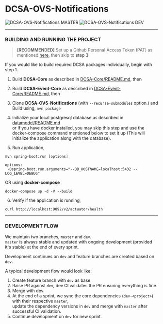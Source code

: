 # DCSA-OVS-Notifications

![DCSA-OVS-Notifications MASTER](https://github.com/dcsaorg/DCSA-OVS-Notifications/actions/workflows/master.yml/badge.svg?branch=master) ![DCSA-OVS-Notifications DEV](https://github.com/dcsaorg/DCSA-OVS-Notifications/actions/workflows/dev.yml/badge.svg?branch=dev)

------------------------------------------------------------------------------------------------------------------------

### BUILDING AND RUNNING THE PROJECT

>**[RECOMMENDED]** Set up a Github Personal Access Token (PAT) as mentioned [here](https://github.com/dcsaorg/DCSA-Core/blob/master/README.md#how-to-use-dcsa-core-packages), then skip to **step 3**.

If you would like to build required DCSA packages individually, begin with step 1.

1) Build **DCSA-Core** as described in [DCSA-Core/README.md](https://github.com/dcsaorg/DCSA-Core/blob/master/README.md#to-build-manually-run), then

2) Build **DCSA-Event-Core** as described in [DCSA-Event-Core/README.md](https://github.com/dcsaorg/DCSA-Event-Core/blob/master/README.md#to-build-manually-run), then

3) Clone **DCSA-OVS-Notifications** (with ``--recurse-submodules`` option.) and Build using, ``mvn package``

4) Initialize your local postgresql database as described in [datamodel/README.md](https://github.com/dcsaorg/DCSA-Information-Model/blob/master/README.md) \
   or If you have docker installed, you may skip this step and use the docker-compose command mentioned below to set it up (This will initialize the application along with the database).

5) Run application,
```
mvn spring-boot:run [options] 

options:
 -Dspring-boot.run.arguments="--DB_HOSTNAME=localhost:5432 --LOG_LEVEL=DEBUG"
```

OR using **docker-compose**

```
docker-compose up -d -V --build
```

6) Verify if the application is running,
```
curl http://localhost:9092/v2/actuator/health
```
------------------------------------------------------------------------------------------------------------------------
### DEVELOPMENT FLOW

We maintain two branches, `master` and `dev`. \
`master` is always stable and updated with ongoing development (provided it's stable) at the end of every sprint.

Development continues on `dev` and feature branches are created based on `dev`.

A typical development flow would look like:

1) Create feature branch with `dev` as base.
2) Raise PR against `dev`, dev CI validates the PR ensuring everything is fine.
3) Merge with dev.
4) At the end of a sprint, we sync the core dependencies (`dev-<project>`) with their respective `master`,\
   update the dependency versions in `dev` and merge with `master` after successful CI validation.
5) Continue development on `dev` for new sprint.
